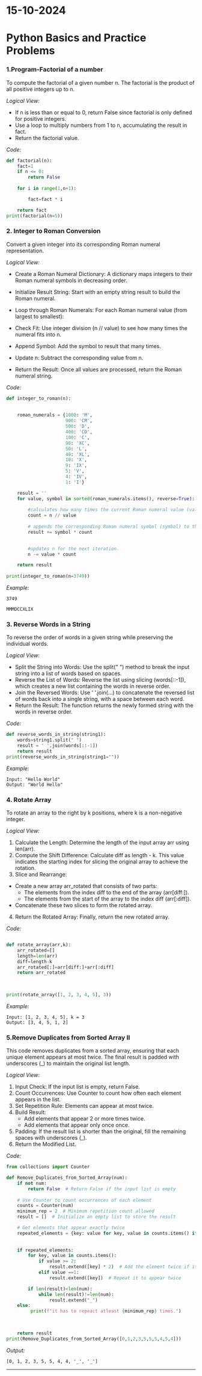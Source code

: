# 15-10-2024 
# Python Basics and Practice Problems


### 1.Program-Factorial of a number

To compute the factorial of a given number n. The factorial is the product of all positive integers up to n.

*Logical View:*
* If n is less than or equal to 0, return False since factorial is only defined for positive integers.
* Use a loop to multiply numbers from 1 to n, accumulating the result in fact.
* Return the factorial value.

*Code:*
``` python
def factorial(n):
    fact=1
    if n <= 0:
        return False
    
    for i in range(1,n+1):

        fact=fact * i

    return fact
print(factorial(n=5))
```

### 2. Integer to Roman Conversion

Convert a given integer into its corresponding Roman numeral representation.


*Logical View:*
* Create a Roman Numeral Dictionary: A dictionary maps integers to their Roman numeral symbols in decreasing order.

* Initialize Result String: Start with an empty string result to build the Roman numeral.

* Loop through Roman Numerals: For each Roman numeral value (from largest to smallest):

* Check Fit: Use integer division (n // value) to see how many times the numeral fits into n.
* Append Symbol: Add the symbol to result that many times.
* Update n: Subtract the corresponding value from n.
* Return the Result: Once all values are processed, return the Roman numeral string.

*Code:*
``` python
def integer_to_roman(n):
    
    
    roman_numerals = {1000: 'M',
                      900: 'CM',
                      500: 'D',
                      400: 'CD',
                      100: 'C',
                      90: 'XC',
                      50: 'L',
                      40: 'XL',
                      10: 'X',
                      9: 'IX',
                      5: 'V',
                      4: 'IV',
                      1: 'I'}

    result = ''
    for value, symbol in sorted(roman_numerals.items(), reverse=True):
        
        #calculates how many times the current Roman numeral value (value) fits into n.
        count = n // value
        
        # appends the corresponding Roman numeral symbol (symbol) to the result string.and multplied with count
        result += symbol * count
        

        #updates n for the next iteration.
        n -= value * count

    return result
    
print(integer_to_roman(n=3749))
```

*Example:*
```
3749

MMMDCCXLIX
```



### 3. Reverse Words in a String

To reverse the order of words in a given string while preserving the individual words.


*Logical View:*
* Split the String into Words: Use the split(" ") method to break the input string into a list of words based on spaces.
* Reverse the List of Words: Reverse the list using slicing (words[::-1]), which creates a new list containing the words in reverse order.
* Join the Reversed Words: Use ' '.join(...) to concatenate the reversed list of words back into a single string, with a space between each word.
* Return the Result: The function returns the newly formed string with the words in reverse order.


*Code:*
``` python
def reverse_words_in_string(string1):
    words=string1.split(" ")
    result = ' '.join(words[::-1])
    return result
print(reverse_words_in_string(string1=""))
```

*Example:*
```
Input: "Hello World"
Output: "World Hello"
```




### 4. Rotate Array
To rotate an array to the right by k positions, where k is a non-negative integer.


*Logical View:*
1. Calculate the Length: Determine the length of the input array arr using len(arr).
2. Compute the Shift Difference: Calculate diff as length - k. This value indicates the starting index for slicing the original array to achieve the rotation.
3. Slice and Rearrange:
* Create a new array arr_rotated that consists of two parts:
    * The elements from the index diff to the end of the array (arr[diff:]).
    * The elements from the start of the array to the index diff (arr[:diff]).
* Concatenate these two slices to form the rotated array.
4. Return the Rotated Array: Finally, return the new rotated array.


*Code:*
``` python

def rotate_array(arr,k):
    arr_rotated=[]
    length=len(arr)
    diff=length-k
    arr_rotated[:]=arr[diff:]+arr[:diff]
    return arr_rotated
    
    

print(rotate_array([1, 2, 3, 4, 5], 3))
```
*Example:*
```
Input: [1, 2, 3, 4, 5], k = 3
Output: [3, 4, 5, 1, 2]
```



### 5.Remove Duplicates from Sorted Array II

This code removes duplicates from a sorted array, ensuring that each unique element appears at most twice. The final result is padded with underscores (_) to maintain the original list length.


*Logical View:*
1. Input Check: If the input list is empty, return False.
2. Count Occurrences: Use Counter to count how often each element appears in the list.
3. Set Repetition Rule: Elements can appear at most twice.
4. Build Result:
    * Add elements that appear 2 or more times twice.
   * Add elements that appear only once once.
5. Padding: If the result list is shorter than the original, fill the remaining spaces with underscores (_).
6. Return the Modified List.

*Code:*
``` python
from collections import Counter

def Remove_Duplicates_from_Sorted_Array(num):
    if not num:
        return False  # Return False if the input list is empty
    
    # Use Counter to count occurrences of each element
    counts = Counter(num) 
    minimum_rep = 2  # Minimum repetition count allowed
    result = []  # Initialize an empty list to store the result

    # Get elements that appear exactly twice
    repeated_elements = {key: value for key, value in counts.items() if value == minimum_rep}
    
    
    if repeated_elements:
        for key, value in counts.items():
            if value >= 2:
                result.extend([key] * 2)  # Add the element twice if it appears twice
            elif value ==1:
                result.extend([key])  # Repeat it to appear twice

        if len(result)<len(num):
            while len(result)!=len(num):
                result.extend("_")
    else:
         print(f"it has to repeact atleast {minimum_rep} times.")
        

        
    return result
print(Remove_Duplicates_from_Sorted_Array([0,1,2,3,5,5,5,4,5,4]))
```
*Output:*
```
[0, 1, 2, 3, 5, 5, 4, 4, '_', '_']
```





___







